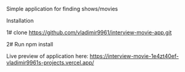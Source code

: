 Simple application for finding shows/movies

Installation

1# clone https://github.com/vladimir9961/interview-movie-app.git 

2# Run npm install  

Live preview of application here: https://interview-movie-1e4zt40ef-vladimir9961s-projects.vercel.app/
